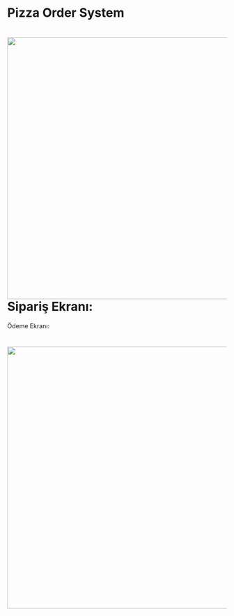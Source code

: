 # Pizza Order System


 

<h1>  
    <img src="https://im.ezgif.com/tmp/ezgif-1-dc1f21958d.gif" width="600px"/>
 
 <div id="header" <div id="header" align="left">  Sipariş Ekranı:
 

</h1>


Ödeme Ekranı:
<h1>  
  <img src="https://im4.ezgif.com/tmp/ezgif-4-5ed4eb5dcf.gif" width="600px"/>
</h1>
